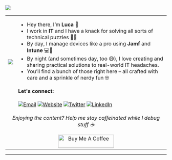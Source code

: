 ![](https://komarev.com/ghpvc/?username=lucaesse&color=blue)
<table>
  <tbody>
    <tr>
      <td><img src="https://c.tenor.com/GN73MKBawZYAAAAi/busy-cute.gif"></td>
      <td>
        <ul>
          <li>Hey there, I’m <strong>Luca</strong> 👋</li>
          <li>I work in <strong>IT</strong> and I have a knack for solving all sorts of technical puzzles 🔧💡</li>
          <li>By day, I manage devices like a pro using <strong>Jamf</strong> and <strong>Intune</strong> 💻📱</li>
          <li>By night (and sometimes day, too 😅), I love creating and sharing practical solutions to real-world IT headaches.</li>
          <li>You’ll find a bunch of those right here – all crafted with care and a sprinkle of nerdy fun 🤓</li>
        </ul>
        <h4>Let's connect:</h4>
        <a href="mailto:your.email@example.com"><img src="https://img.icons8.com/dusk/40/000000/new-post.png" alt="Email"></a>
        <a href="https://yourpersonalwebsite.com"><img src="https://img.icons8.com/dusk/40/000000/internet--v1.png" alt="Website"></a>
        <a href="https://twitter.com/yourhandle"><img src="https://img.icons8.com/dusk/40/000000/twitter.png" alt="Twitter"></a>
        <a href="https://www.linkedin.com/in/yourprofile/"><img src="https://img.icons8.com/dusk/40/000000/linkedin.png" alt="LinkedIn"></a>
      </td>
    </tr>
    <tr>
      <td align="center" colspan="2">
        <p><i>Enjoying the content? Help me stay caffeinated while I debug stuff ☕</i></p>
        <a href="https://www.buymeacoffee.com/yourhandle" target="_blank">
          <img src="https://www.buymeacoffee.com/assets/img/custom_images/orange_img.png" alt="Buy Me A Coffee" style="height: 41px !important;width: 174px !important;box-shadow: 0px 3px 2px 0px rgba(190, 190, 190, 0.5) !important;-webkit-box-shadow: 0px 3px 2px 0px rgba(190, 190, 190, 0.5) !important;">
        </a>
      </td>
    </tr>
  </tbody>
</table>
<hr>
